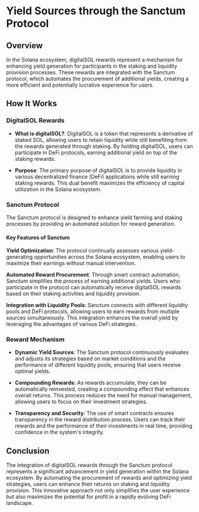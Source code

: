 # Yield Sources through the Sanctum Protocol

## Overview
In the Solana ecosystem, digitalSOL rewards represent a mechanism for enhancing yield generation for participants in the staking and liquidity provision processes. These rewards are integrated with the Sanctum protocol, which automates the procurement of additional yields, creating a more efficient and potentially lucrative experience for users.

## How It Works

### DigitalSOL Rewards
- **What is digitalSOL?**: DigitalSOL is a token that represents a derivative of staked SOL, allowing users to retain liquidity while still benefiting from the rewards generated through staking. By holding digitalSOL, users can participate in DeFi protocols, earning additional yield on top of the staking rewards.
  
- **Purpose**: The primary purpose of digitalSOL is to provide liquidity in various decentralized finance (DeFi) applications while still earning staking rewards. This dual benefit maximizes the efficiency of capital utilization in the Solana ecosystem.

### Sanctum Protocol
The Sanctum protocol is designed to enhance yield farming and staking processes by providing an automated solution for reward generation. 

#### Key Features of Sanctum
 **Yield Optimization**: The protocol continually assesses various yield-generating opportunities across the Solana ecosystem, enabling users to maximize their earnings without manual intervention.
  
 **Automated Reward Procurement**: Through smart contract automation, Sanctum simplifies the process of earning additional yields. Users who participate in the protocol can automatically receive digitalSOL rewards based on their staking activities and liquidity provision.

 **Integration with Liquidity Pools**: Sanctum connects with different liquidity pools and DeFi protocols, allowing users to earn rewards from multiple sources simultaneously. This integration enhances the overall yield by leveraging the advantages of various DeFi strategies.

### Reward Mechanism
- **Dynamic Yield Sources**: The Sanctum protocol continuously evaluates and adjusts its strategies based on market conditions and the performance of different liquidity pools, ensuring that users receive optimal yields.

- **Compounding Rewards**: As rewards accumulate, they can be automatically reinvested, creating a compounding effect that enhances overall returns. This process reduces the need for manual management, allowing users to focus on their investment strategies.

- **Transparency and Security**: The use of smart contracts ensures transparency in the reward distribution process. Users can track their rewards and the performance of their investments in real time, providing confidence in the system's integrity.

## Conclusion
The integration of digitalSOL rewards through the Sanctum protocol represents a significant advancement in yield generation within the Solana ecosystem. By automating the procurement of rewards and optimizing yield strategies, users can enhance their returns on staking and liquidity provision. This innovative approach not only simplifies the user experience but also maximizes the potential for profit in a rapidly evolving DeFi landscape.
